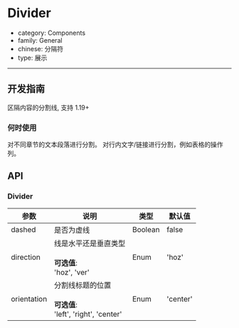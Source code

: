 # Divider

-   category: Components
-   family: General
-   chinese: 分隔符
-   type: 展示

---

## 开发指南

区隔内容的分割线, 支持 1.19+

### 何时使用

对不同章节的文本段落进行分割。
对行内文字/链接进行分割，例如表格的操作列。

## API

### Divider

| 参数          | 说明                                                    | 类型      | 默认值      |
| ----------- | ----------------------------------------------------- | ------- | -------- |
| dashed      | 是否为虚线                                                 | Boolean | false    |
| direction   | 线是水平还是垂直类型<br/><br/>**可选值**:<br/>'hoz', 'ver'            | Enum    | 'hoz'    |
| orientation | 分割线标题的位置<br/><br/>**可选值**:<br/>'left', 'right', 'center' | Enum    | 'center' |
